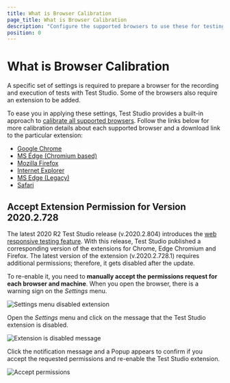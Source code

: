 ```yaml
---
title: What is Browser Calibration
page_title: What is Browser Calibration
description: "Configure the supported browsers to use these for testing with Test Studio. Prerequisites for testing web applications."
position: 0
---
```


# What is Browser Calibration

A specific set of settings is required to prepare a browser for the recording and execution of tests with Test Studio. Some of the browsers also require an extension to be added.

To ease you in applying these settings, Test Studio provides a built-in approach to <a href="/features/project-settings/browsers" target="_blank">calibrate all supported browsers</a>. Follow the links below for more calibration details about each supported browser and a download link to the particular extension:

- <a href="/prerequisites/configure-your-browser/chrome" target="_blank">Google Chrome</a>
- <a href="/prerequisites/configure-your-browser/edge-chromium" target="_blank">MS Edge (Chromium based)</a>
- <a href="/prerequisites/configure-your-browser/firefox" target="_blank">Mozilla Firefox</a>
- <a href="/prerequisites/configure-your-browser/internet-explorer" target="_blank">Internet Explorer</a>
- <a href="/prerequisites/configure-your-browser/edge" target="_blank">MS Edge (Legacy)</a>
- <a href="/prerequisites/configure-your-browser/edge" target="_blank">Safari</a>

## Accept Extension Permission for Version 2020.2.728

The latest 2020 R2 Test Studio release (v.2020.2.804) introduces the <a href="/features/testing-types/responsive-test" target="_blank">web responsive testing feature</a>. With this release, Test Studio published a corresponding version of the extensions for Chrome, Edge Chromium and Firefox. The latest version of the extension (v.2020.2.728.1) requires additional permissions; therefore, it gets disabled after the update. 

To re-enable it, you need to __manually accept the permissions request for each browser and machine__. When you open the browser, there is a warning sign on the _Settings_ menu.

![Settings menu disabled extension][1]

Open the _Settings_ menu and click on the message that the Test Studio extension is disabled.

![Extension is disabled message][2]

Click the notification message and a Popup appears to confirm if you accept the requested permissions and re-enable the Test Studio extension.

![Accept permissions][3]

[1]: /img/prerequisites/browser-config/edge-notification.jpg
[2]: /img/prerequisites/browser-config/accept-popup.jpg
[3]: /img/prerequisites/browser-config/accept-permissions.jpg
